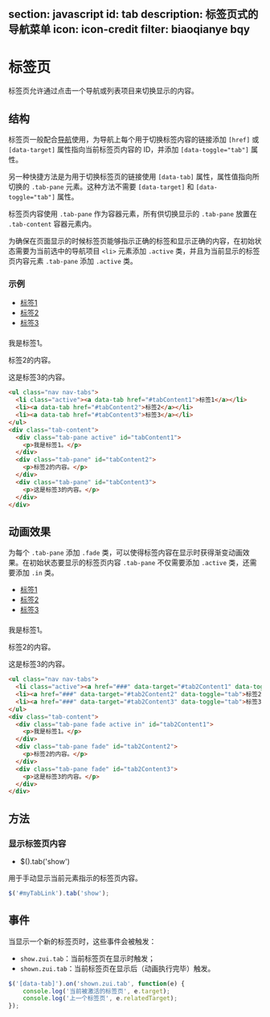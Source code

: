﻿section: javascript
id: tab
description: 标签页式的导航菜单
icon: icon-credit
filter: biaoqianye bqy
---

# 标签页

标签页允许通过点击一个导航或列表项目来切换显示的内容。

## 结构

标签页一般配合[导航](#component/nav)使用，为导航上每个用于切换标签内容的链接添加 `[href]` 或 `[data-target]` 属性指向当前标签页内容的 ID，并添加 `[data-toggle="tab"]` 属性。

另一种快捷方法是为用于切换标签页的链接使用 `[data-tab]` 属性，属性值指向所切换的 `.tab-pane` 元素。这种方法不需要 `[data-target]` 和 `[data-toggle="tab"]` 属性。

标签页内容使用 `.tab-pane` 作为容器元素，所有供切换显示的 `.tab-pane` 放置在 `.tab-content` 容器元素内。

为确保在页面显示的时候标签页能够指示正确的标签和显示正确的内容，在初始状态需要为当前选中的导航项目 `<li>` 元素添加 `.active` 类，并且为当前显示的标签页内容元素 `.tab-pane` 添加 `.active` 类。

### 示例

<example class="example-tabs-with-nav">
  <ul class="nav nav-tabs">
    <li class="active"><a data-tab href="#tabContent1">标签1</a></li>
    <li><a data-tab href="#tabContent2">标签2</a></li>
    <li><a data-tab href="#tabContent3">标签3</a></li>
  </ul>
  <div class="tab-content">
    <div class="tab-pane active" id="tabContent1">
      <p>我是标签1。</p>
    </div>
    <div class="tab-pane" id="tabContent2">
      <p>标签2的内容。</p>
    </div>
    <div class="tab-pane" id="tabContent3">
      <p>这是标签3的内容。</p>
    </div>
  </div>
</example>

<style>
.example-tabs-with-nav .nav {margin-bottom: 20px;}
</style>

```html
<ul class="nav nav-tabs">
  <li class="active"><a data-tab href="#tabContent1">标签1</a></li>
  <li><a data-tab href="#tabContent2">标签2</a></li>
  <li><a data-tab href="#tabContent3">标签3</a></li>
</ul>
<div class="tab-content">
  <div class="tab-pane active" id="tabContent1">
    <p>我是标签1。</p>
  </div>
  <div class="tab-pane" id="tabContent2">
    <p>标签2的内容。</p>
  </div>
  <div class="tab-pane" id="tabContent3">
    <p>这是标签3的内容。</p>
  </div>
</div>
```

## 动画效果

为每个 `.tab-pane` 添加 `.fade` 类，可以使得标签内容在显示时获得渐变动画效果。在初始状态要显示的标签页内容 `.tab-pane` 不仅需要添加 `.active` 类，还需要添加 `.in` 类。

<example class="example-tabs-with-nav">
  <ul class="nav nav-tabs">
    <li class="active"><a href="###" data-target="#tab2Content1" data-toggle="tab">标签1</a></li>
    <li><a href="###" data-target="#tab2Content2" data-toggle="tab">标签2</a></li>
    <li><a href="###" data-target="#tab2Content3" data-toggle="tab">标签3</a></li>
  </ul>
  <div class="tab-content">
    <div class="tab-pane fade active in" id="tab2Content1">
      <p>我是标签1。</p>
    </div>
    <div class="tab-pane fade" id="tab2Content2">
      <p>标签2的内容。</p>
    </div>
    <div class="tab-pane fade" id="tab2Content3">
      <p>这是标签3的内容。</p>
    </div>
  </div>
</example>

```html
<ul class="nav nav-tabs">
  <li class="active"><a href="###" data-target="#tab2Content1" data-toggle="tab">标签1</a></li>
  <li><a href="###" data-target="#tab2Content2" data-toggle="tab">标签2</a></li>
  <li><a href="###" data-target="#tab2Content3" data-toggle="tab">标签3</a></li>
</ul>
<div class="tab-content">
  <div class="tab-pane fade active in" id="tab2Content1">
    <p>我是标签1。</p>
  </div>
  <div class="tab-pane fade" id="tab2Content2">
    <p>标签2的内容。</p>
  </div>
  <div class="tab-pane fade" id="tab2Content3">
    <p>这是标签3的内容。</p>
  </div>
</div>
```

## 方法

### 显示标签页内容

 - $().tab('show')

用于手动显示当前元素指示的标签页内容。

```javascript
$('#myTabLink').tab('show');
```

## 事件

当显示一个新的标签页时，这些事件会被触发：

 - `show.zui.tab`：当前标签页在显示时触发；
 - `shown.zui.tab`：当前标签页在显示后（动画执行完毕）触发。

```javascript
$('[data-tab]').on('shown.zui.tab', function(e) {
    console.log('当前被激活的标签页', e.target);
    console.log('上一个标签页', e.relatedTarget);
});
```
